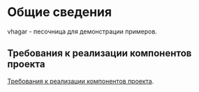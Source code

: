 # Общие сведения

vhagar - песочница для демонстрации примеров.

## Требования к реализации компонентов проекта

[Требования к реализации компонентов проекта](docs/requirements.md).
